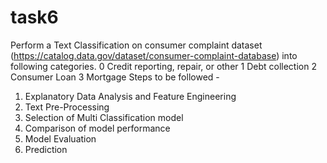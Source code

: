 # task6

Perform a Text Classification on consumer complaint dataset
(https://catalog.data.gov/dataset/consumer-complaint-database) into following categories.
0 Credit reporting, repair, or
other
1 Debt collection
2 Consumer Loan
3 Mortgage
Steps to be followed -
1. Explanatory Data Analysis and Feature Engineering
2. Text Pre-Processing
3. Selection of Multi Classification model
4. Comparison of model performance
5. Model Evaluation
6. Prediction
